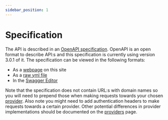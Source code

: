 ```yaml
---
sidebar_position: 1
---
```


# Specification

The API is described in an [OpenAPI specification](https://swagger.io/specification/). OpenAPI is an open format to describe API:s and this specification is currently using version 3.0.1 of it. The specification can be viewed in the following formats:

- As a [webpage](/openapi-specification) on this site
- As a [raw yml file](https://github.com/Sambruk/Open-Meal/blob/main/OpenAPI%20Specification.yml)
- In the [Swagger Editor](https://editor.swagger.io/?url=https://raw.githubusercontent.com/Sambruk/Open-Meal/main/OpenAPI%20Specification.yml)

Note that the specification does not contain URL:s with domain names so you will need to prepend those when making requests towards your chosen [provider](/docs/api/providers). Also note you might need to add authentication headers to make requests towards a certain provider. Other potential differences in provider implementations should be documented on the [providers](/docs/api/providers) page.
